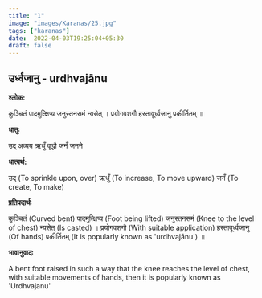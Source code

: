 ```yaml
---
title: "1"
image: "images/Karanas/25.jpg"
tags: ["karanas"]
date:  2022-04-03T19:25:04+05:30
draft: false
---
```


## उर्ध्वजानु - urdhvajānu

**श्लोक:**

कुञ्चितं पादमुत्क्षिप्य जनुस्तनसमं न्यसेत् । प्रयोगवशगौ हस्तावूर्ध्वजानु प्रकीर्तितम् ॥

**धातुः**

उद् अव्यय
ऋधुँ वृद्धौ
जनँ जनने

**धात्वर्थ:**

उद् (To sprinkle upon, over)
ऋधुँ (To increase, To move upward)
जनँ (To create, To make)

**प्रतिपदार्थः**

कुञ्चितं (Curved bent) पादमुत्क्षिप्य (Foot being lifted) जनुस्तनसमं (Knee to the level of chest) न्यसेत् (Is casted) । प्रयोगवशगौ (With suitable application) हस्तावूर्ध्वजानु (Of hands) प्रकीर्तितम् (It is popularly known as 'urdhvajānu') ॥

**भावानुवादः**

A bent foot raised in such a way that the knee reaches the level of chest, with suitable movements of hands, then it is popularly known as 'Urdhvajanu'

